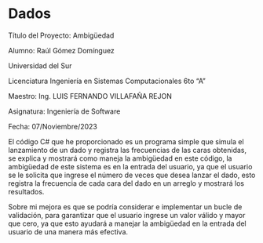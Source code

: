 # Dados
Título del Proyecto: Ambigüedad

Alumno: Raúl Gómez Domínguez 

Universidad del Sur 

Licenciatura Ingeniería en Sistemas Computacionales 6to “A” 

Maestro: Ing. LUIS FERNANDO VILLAFAÑA REJON

Asignatura: Ingeniería de Software  

Fecha: 07/Noviembre/2023

El código C# que he proporcionado es un programa simple que simula el lanzamiento de un dado y registra las frecuencias de las caras obtenidas, se explica y mostrará como maneja la ambigüedad en este código, la ambigüedad de este sistema 
es en la entrada del usuario, ya que el usuario se le solicita que
ingrese el número de veces que desea lanzar el dado, esto registra la frecuencia de cada cara del dado en un arreglo y mostrará los resultados.

Sobre mi mejora es que se podría considerar e implementar un bucle de validación, 
para garantizar que el usuario ingrese un valor válido y mayor que cero, 
ya que  esto ayudará a manejar la ambigüedad en la entrada del usuario de una manera más efectiva.
